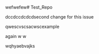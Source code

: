 wefwefew# Test_Repo

dccdccdcdcdsecond change for this issue

qwescvscsacwscexample

again
w
w

wqhyaebvajks